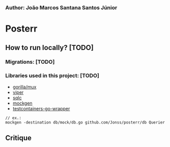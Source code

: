 ### Author: João Marcos Santana Santos Júnior

# Posterr

## How to run locally? [TODO]

### Migrations: [TODO]

### Libraries used in this project: [TODO]

- [gorilla/mux](https://github.com/gorilla/mux)
- [viper](https://github.com/spf13/viper)
- [sqlc](https://github.com/kyleconroy/sqlc)
- [mockgen](https://github.com/golang/mock)
- [testcontainers-go-wrapper](http://github.com/jonss/testcontainers-go-wrapper)

```
// ex.:
mockgen -destination db/mock/db.go github.com/Jonss/posterr/db Querier
```

## Critique
